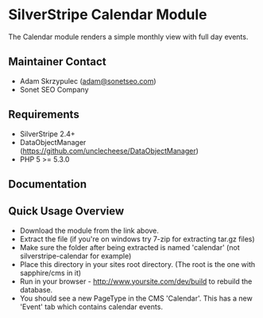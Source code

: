 SilverStripe Calendar Module
===============================

The Calendar module renders a simple monthly view with full day events.

Maintainer Contact
------------------
*  Adam Skrzypulec (<adam@sonetseo.com>)
*  Sonet SEO Company

Requirements
------------
*  SilverStripe 2.4+
*  DataObjectManager (https://github.com/unclecheese/DataObjectManager)
*  PHP 5 >= 5.3.0

Documentation
-------------

Quick Usage Overview
--------------------
- Download the module from the link above.
- Extract the file (if you're on windows try 7-zip for extracting tar.gz files)
- Make sure the folder after being extracted is named 'calendar' (not silverstripe-calendar for example)
- Place this directory in your sites root directory. (The root is the one with sapphire/cms in it)
- Run in your browser - http://www.yoursite.com/dev/build to rebuild the database.
- You should see a new PageType in the CMS 'Calendar'. This has a new 'Event' tab which contains calendar events.